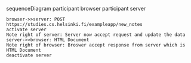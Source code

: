 sequenceDiagram
participant browser
participant server

    browser->>server: POST https://studies.cs.helsinki.fi/exampleapp/new_notes
    activate server
    Note right of server: Server now accept request and update the data
    server->>browser: HTML Document
    Note right of browser: Broswer accept response from server which is HTML Document
    deactivate server
